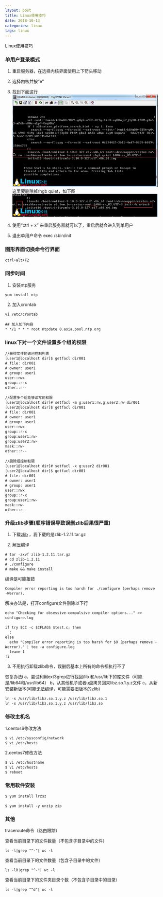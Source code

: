 ```yaml
---
layout: post
title: Linux使用技巧
date: 2018-10-13
categories: linux
tags: linux
---
```

Linux使用技巧


### 单用户登录模式

1. 重启服务器，在选择内核界面使用上下箭头移动

2. 选择内核并按“e”

3. 找到下面这行
![](/images/posts/linux/skill_01_01.png)
这里要删除掉rhgb quiet，如下图
![](/images/posts/linux/skill_01_02.png)

5. 使用“ctrl + x” 来重启服务器就可以了，重启后就会进入到单用户

6. 退出单用户命令  exec /sbin/init


### 图形界面切换命令行界面
```
ctrl+alt+F2
```

### 同步时间

1. 安装ntp服务

```
yum install ntp
```

2. 加入crontab

```
vi /etc/crontab

## 加入如下内容
* */1 * * * root ntpdate 0.asia.pool.ntp.org
```

### linux下对一个文件设置多个组的权限

```
//获得文件的访问控制列表
[user1@localhost dir]$ getfacl dir001
# file: dir001
# owner: user1
# group: user1
user::rwx
group::r-x
other::r--

//配置多个组能够读写的权限
[user1@localhost dir]# setfacl -m g:user1:rw,g:user2:rw dir001
[user2@localhost dir]$ getfacl dir001
# file: dir001
# owner: user1
# group: user1
user::rwx
group::r-x
group:user1:rw-
group:user2:rw-
mask::rw-
other::r--

//删除组控制权限
[user1@localhost dir]# setfacl -x g:user2 dir001
[user2@localhost dir]$ getfacl dir001
# file: dir001
# owner: user1
# group: user1
user::rwx
group::r-x
group:user1:rw-
mask::rw-
other::r--

```


### 升级zlib步骤(顺序错误导致误删zlib后果很严重)

1. 下载[zlib](http://www.zlib.net/) ，我下载的是zlib-1.2.11.tar.gz

2. 解压编译

```
# tar -zxvf zlib-1.2.11.tar.gz
# cd zlib-1.2.11
# ./configure
# make && make install
```
编译是可能报错

```
Compiler error reporting is too harsh for ./configure (perhaps remove -Werror).
```

解决办法是，打开configure文件删除以下行

```
echo "Checking for obsessive-compulsive compiler options..." >> configure.log

if try $CC -c $CFLAGS $test.c; then
  :
else
  echo "Compiler error reporting is too harsh for $0 (perhaps remove -Werror)." | tee -a configure.log
  leave 1
fi
```

3. 不用执行卸载zlib命令，误删后基本上所有的命令都执行不了

恢复办法i
a，尝试利用ext3grep进行找回/lib 和/usr/lib下的库文件（可能是/lib64和/usr/lib64）
b，从其他机子或者u盘拷贝回来libz.so.1.y.z文件
c，从新安装新版本(可能无法编译，可能需要旧版本的zlib)

```
ln -s /usr/lib/libz.so.1.y.z /usr/lib/libz.so.1
ln -s /usr/lib/libz.so.1.y.z /usr/lib/libz.so
```


### 修改主机名
1.centos6修改方法

```
$ vi /etc/sysconfig/network
$ vi /etc/hosts
```

2.centos7修改方法

```
$ vi /etc/hostname
$ vi /etc/hosts
$ reboot
```

### 常用软件安装

```
$ yum install lrzsz

$ yum install -y unzip zip
```

### 其他


traceroute命令（路由跟踪）



查看当前目录下的文件数量（不包含子目录中的文件）

```
ls -l|grep "^-"| wc -l
```

查看当前目录下的文件数量（包含子目录中的文件）

```
ls -lR|grep "^-"| wc -l
```

查看当前目录下的文件夹目录个数（不包含子目录中的目录）

```
ls -l|grep "^d"| wc -l
```



